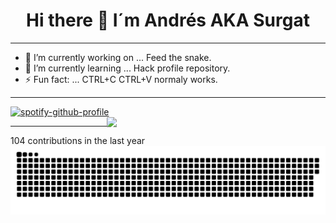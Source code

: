 <h1 align="center"> Hi there 👋 I´m Andrés AKA Surgat </h1>

---
- 🔭 I’m currently working on ... Feed the snake. 
- 🌱 I’m currently learning ... Hack profile repository.              
- ⚡ Fun fact: ... CTRL+C CTRL+V normaly works.
---

[![spotify-github-profile](https://spotify-github-profile.kittinanx.com/api/view?uid=g4vehpi40mimfuucijdchzu7v&cover_image=true&theme=novatorem&show_offline=false&background_color=061f05&interchange=false&bar_color=53b14f&bar_color_cover=false)](https://open.spotify.com/user/g4vehpi40mimfuucijdchzu7v)
<img align="right" src="https://www.hackthebox.com/badge/image/259694" width="350">

---
104 contributions in the last year 
<picture>
  <source media="(prefers-color-scheme: dark)" srcset="https://raw.githubusercontent.com/surgatengit/surgatengit/output/github-contribution-grid-snake-dark.svg">
  <source media="(prefers-color-scheme: light)" srcset="https://raw.githubusercontent.com/surgatengit/surgatengit/output/github-contribution-grid-snake.svg">
  <img alt="There is a bug and no change" src="https://raw.githubusercontent.com/surgatengit/surgatengit/output/github-contribution-grid-snake-dark.svg">
</picture>
